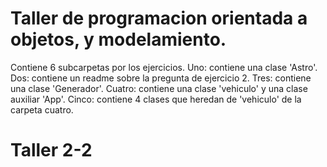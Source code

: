 # Taller de programacion orientada a objetos, y modelamiento.
Contiene 6 subcarpetas por los ejercicios.
Uno: contiene una clase 'Astro'.
Dos: contiene un readme sobre la pregunta de ejercicio 2.
Tres: contiene una clase 'Generador'.
Cuatro: contiene una clase 'vehiculo' y una clase auxiliar 'App'.
Cinco: contiene 4 clases que heredan de 'vehiculo' de la carpeta cuatro.

# Taller 2-2
